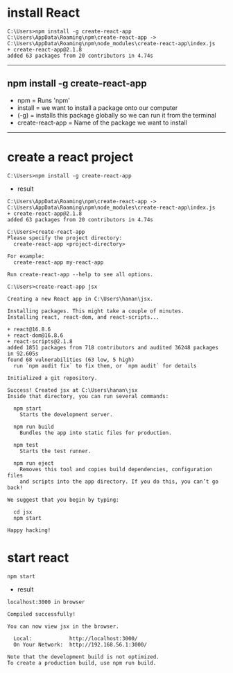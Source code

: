# install React 
```
C:\Users>npm install -g create-react-app
C:\Users\AppData\Roaming\npm\create-react-app -> C:\Users\AppData\Roaming\npm\node_modules\create-react-app\index.js
+ create-react-app@2.1.8
added 63 packages from 20 contributors in 4.74s
```

---
## npm install -g create-react-app
* npm = Runs 'npm'
* install = we want to install a package onto our computer
* (-g) = installs this package globally so we can run it from the terminal
* create-react-app = Name of the package we want to install
---
# create a react project
```
C:\Users>npm install -g create-react-app
```
* result
```
C:\Users\AppData\Roaming\npm\create-react-app -> C:\Users\AppData\Roaming\npm\node_modules\create-react-app\index.js
+ create-react-app@2.1.8
added 63 packages from 20 contributors in 4.74s

C:\Users>create-react-app
Please specify the project directory:
  create-react-app <project-directory>

For example:
  create-react-app my-react-app

Run create-react-app --help to see all options.

C:\Users>create-react-app jsx

Creating a new React app in C:\Users\hanan\jsx.

Installing packages. This might take a couple of minutes.
Installing react, react-dom, and react-scripts...

+ react@16.8.6
+ react-dom@16.8.6
+ react-scripts@2.1.8
added 1851 packages from 718 contributors and audited 36248 packages in 92.605s
found 68 vulnerabilities (63 low, 5 high)
  run `npm audit fix` to fix them, or `npm audit` for details

Initialized a git repository.

Success! Created jsx at C:\Users\hanan\jsx
Inside that directory, you can run several commands:

  npm start
    Starts the development server.

  npm run build
    Bundles the app into static files for production.

  npm test
    Starts the test runner.

  npm run eject
    Removes this tool and copies build dependencies, configuration files
    and scripts into the app directory. If you do this, you can’t go back!

We suggest that you begin by typing:

  cd jsx
  npm start

Happy hacking!
```
# start react 
```
npm start 
```
* result 
```
localhost:3000 in browser

Compiled successfully!

You can now view jsx in the browser.

  Local:            http://localhost:3000/
  On Your Network:  http://192.168.56.1:3000/

Note that the development build is not optimized.
To create a production build, use npm run build.
```

